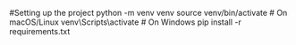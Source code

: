 #Setting up the project
python -m venv venv
source venv/bin/activate  # On macOS/Linux
venv\Scripts\activate  # On Windows
pip install -r requirements.txt
